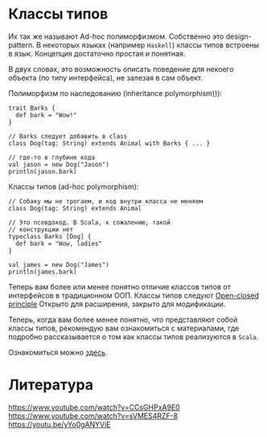 Классы типов
============
Их так же называют Ad-hoc полиморфизмом. Собственно это design-pattern. В
некоторых языках (например `Haskell`) классы типов встроены в язык. Концепция
достаточно простая и понятная.

В двух словах, это возможность описать поведение для некоего объекта (по типу
интерфейса), не залезая в сам объект.

Полиморфизм по наследованию (inheritance polymorphism))):

    trait Barks {
      def bark = "Wow!"
    }

    // Barks следует добавить в class
    class Dog(tag: String) extends Animal with Barks { ... }

    // где-то в глубине кода
    val jason = new Dog("Jason")
    println(jason.bark)


Классы типов (ad-hoc polymorphism):

    // Собаку мы не трогаем, и код внутри класса не меняем
    class Dog(tag: String) extends Animal

    // Это псевдокод. В Scala, к сожалению, такой
    // конструкции нет
    typeclass Barks [Dog] {
      def bark = "Wow, ladies"
    }

    val james = new Dog("James")
    println(james.bark)

Теперь вам более или менее понятно отличие классов типов от
интерфейсов в традиционном ООП. Классы типов следуют
[Open-closed principle][open-closed] Открыто для расширения, закрыто
для модификации.

Теперь, когда вам более менее понятно, что представляют собой
классы типов, рекомендую вам ознакомиться с материалами, где
подробно рассказывается о том как классы типов реализуются в `Scala`.

Ознакомиться можно [здесь][tc-0].



Литература
==========
https://www.youtube.com/watch?v=CCsGHPxA9E0
https://www.youtube.com/watch?v=sVMES4RZF-8
https://youtu.be/yYo0gANYViE


[tc-0]: https://engineering.sharethrough.com/blog/2015/05/18/type-classes-for-the-java-engineer/
[tc-1]: http://danielwestheide.com/blog/2013/02/06/the-neophytes-guide-to-scala-part-12-type-classes.html

[open-closed]: https://en.wikipedia.org/wiki/Open/closed_principle

